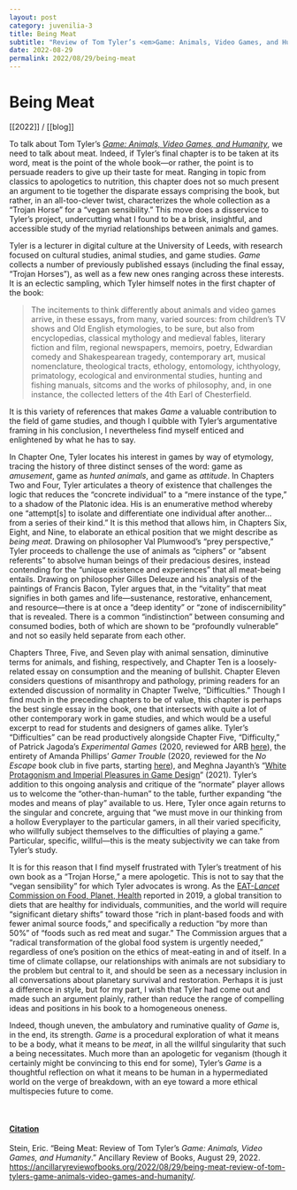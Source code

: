 ```yaml
---
layout: post
category: juvenilia-3
title: Being Meat
subtitle: "Review of Tom Tyler’s <em>Game: Animals, Video Games, and Humanity</em>"
date: 2022-08-29
permalink: 2022/08/29/being-meat
---
```


# Being Meat

[[2022]] / [[blog]]

To talk about Tom Tyler’s [*Game: Animals, Video Games, and Humanity*](https://bookshop.org/books/game-animals-video-games-and-humanity/9781517910198), we need to talk about meat. Indeed, if Tyler’s final chapter is to be taken at its word, meat is the point of the whole book—or rather, the point is to persuade readers to give up their taste for meat. Ranging in topic from classics to apologetics to nutrition, this chapter does not so much present an argument to tie together the disparate essays comprising the book, but rather, in an all-too-clever twist, characterizes the whole collection as a “Trojan Horse” for a “vegan sensibility.” This move does a disservice to Tyler’s project, undercutting what I found to be a brisk, insightful, and accessible study of the myriad relationships between animals and games.

Tyler is a lecturer in digital culture at the University of Leeds, with research focused on cultural studies, animal studies, and game studies. *Game* collects a number of previously published essays (including the final essay, “Trojan Horses”), as well as a few new ones ranging across these interests. It is an eclectic sampling, which Tyler himself notes in the first chapter of the book:

> The incitements to think differently about animals and video games arrive, in these essays, from many, varied sources: from children’s TV shows and Old English etymologies, to be sure, but also from encyclopedias, classical mythology and medieval fables, literary fiction and film, regional newspapers, memoirs, poetry, Edwardian comedy and Shakespearean tragedy, contemporary art, musical nomenclature, theological tracts, ethology, entomology, ichthyology, primatology, ecological and environmental studies, hunting and fishing manuals, sitcoms and the works of philosophy, and, in one instance, the collected letters of the 4th Earl of Chesterfield.

It is this variety of references that makes *Game* a valuable contribution to the field of game studies, and though I quibble with Tyler’s argumentative framing in his conclusion, I nevertheless find myself enticed and enlightened by what he has to say.

In Chapter One, Tyler locates his interest in games by way of etymology, tracing the history of three distinct senses of the word: game as *amusement*, game as *hunted animals*, and game as *attitude*. In Chapters Two and Four, Tyler articulates a theory of existence that challenges the logic that reduces the “concrete individual” to a “mere instance of the type,” to a shadow of the Platonic idea. His is an enumerative method whereby one “attempt[s] to isolate and differentiate one individual after another… from a series of their kind.” It is this method that allows him, in Chapters Six, Eight, and Nine, to elaborate an ethical position that we might describe as *being meat*. Drawing on philosopher Val Plumwood’s “prey perspective,” Tyler proceeds to challenge the use of animals as “ciphers” or “absent referents” to absolve human beings of their predacious desires, instead contending for the “unique existence and experiences” that all meat-being entails. Drawing on philosopher Gilles Deleuze and his analysis of the paintings of Francis Bacon, Tyler argues that, in the “vitality” that meat signifies in both games and life—sustenance, restorative, enhancement, and resource—there is at once a “deep identity” or “zone of indiscernibility” that is revealed. There is a common “indistinction” between consuming and consumed bodies, both of which are shown to be “profoundly vulnerable” and not so easily held separate from each other.

Chapters Three, Five, and Seven play with animal sensation, diminutive terms for animals, and fishing, respectively, and Chapter Ten is a loosely-related essay on consumption and the meaning of bullshit. Chapter Eleven considers questions of misanthropy and pathology, priming readers for an extended discussion of normality in Chapter Twelve, “Difficulties.” Though I find much in the preceding chapters to be of value, this chapter is perhaps the best single essay in the book, one that intersects with quite a lot of other contemporary work in game studies, and which would be a useful excerpt to read for students and designers of games alike. Tyler’s “Difficulties” can be read productively alongside Chapter Five, “Difficulty,” of Patrick Jagoda’s *Experimental Games* (2020, reviewed for ARB [here](https://ancillaryreviewofbooks.org/2021/03/11/joyful-study-review-of-experimental-games-critique-play-and-design-in-the-age-of-gamification-by-patrick-jagoda/)), the entirety of Amanda Phillips’ *Gamer Trouble* (2020, reviewed for the *No Escape* book club in five parts, starting [here](https://steinea.github.io/notes/2021/03/25/idea-of-gamer)), and Meghna Jayanth’s “[White Protagonism and Imperial Pleasures in Game Design](https://medium.com/@betterthemask/white-protagonism-and-imperial-pleasures-in-game-design-digra21-a4bdb3f5583c)” (2021). Tyler’s addition to this ongoing analysis and critique of the “normate” player allows us to welcome the “other-than-human” to the table, further expanding “the modes and means of play” available to us. Here, Tyler once again returns to the singular and concrete, arguing that “we must move in our thinking from a hollow Everyplayer to the particular gamers, in all their varied specificity, who willfully subject themselves to the difficulties of playing a game.” Particular, specific, willful—this is the meaty subjectivity we can take from Tyler’s study.

It is for this reason that I find myself frustrated with Tyler’s treatment of his own book as a “Trojan Horse,” a mere apologetic. This is not to say that the “vegan sensibility” for which Tyler advocates is wrong. As the [EAT-*Lancet* Commission on Food, Planet, Health](https://eatforum.org/eat-lancet-commission/eat-lancet-commission-summary-report/) reported in 2019, a global transition to diets that are healthy for individuals, communities, and the world will require “significant dietary shifts” toward those “rich in plant-based foods and with fewer animal source foods,” and specifically a reduction “by more than 50%” of “foods such as red meat and sugar.” The Commission argues that a “radical transformation of the global food system is urgently needed,” regardless of one’s position on the ethics of meat-eating in and of itself. In a time of climate collapse, our relationships with animals are not subsidiary to the problem but central to it, and should be seen as a necessary inclusion in all conversations about planetary survival and restoration. Perhaps it is just a difference in style, but for my part, I wish that Tyler had come out and made such an argument plainly, rather than reduce the range of compelling ideas and positions in his book to a homogeneous oneness.

Indeed, though uneven, the ambulatory and ruminative quality of *Game* is, in the end, its strength. *Game* is a procedural exploration of what it means to be a body, what it means to be *meat*, in all the willful singularity that such a being necessitates. Much more than an apologetic for veganism (though it certainly might be convincing to this end for some), Tyler’s *Game* is a thoughtful reflection on what it means to be human in a hypermediated world on the verge of breakdown, with an eye toward a more ethical multispecies future to come.

<br>

#### [Citation](https://www.zotero.org/steinea#R79R7QQV)

Stein, Eric. “Being Meat: Review of Tom Tyler’s *Game: Animals, Video Games, and Humanity*.” Ancillary Review of Books, August 29, 2022. <https://ancillaryreviewofbooks.org/2022/08/29/being-meat-review-of-tom-tylers-game-animals-video-games-and-humanity/>.
